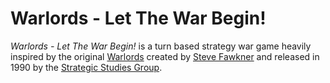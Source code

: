 # Warlords - Let The War Begin!

*Warlords - Let The War Begin!* is a turn based strategy war game heavily inspired by the original [Warlords](https://en.wikipedia.org/wiki/Warlords_(1990_video_game)) created by [Steve Fawkner](https://en.wikipedia.org/wiki/Steve_Fawkner) and released in 1990 by the [Strategic Studies Group](https://en.wikipedia.org/wiki/Strategic_Studies_Group).
